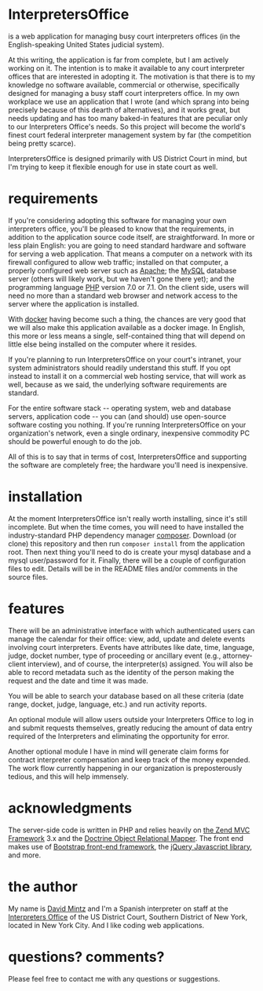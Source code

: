 # InterpretersOffice	
is a web application for managing busy court interpreters offices (in the English-speaking United States judicial system).

At this writing, the application is far from complete, but I am actively working on it. The intention is to make it available to any court interpreter offices that are interested in adopting it. The motivation is that there is to my knowledge no software available, commercial or otherwise, specifically designed for managing a busy staff court interpreters office. In my own workplace we use an application that I wrote (and which sprang into being precisely because of this dearth of alternatives), and it works great, but needs updating and has too many baked-in features that are peculiar only to our Interpreters Office's needs. So this project will become the world's finest court federal interpreter management system by far (the competition being pretty scarce).

InterpretersOffice is designed primarily with US District Court in mind, but I'm trying to keep it flexible enough for use in state court as well.

# requirements

If you're considering adopting this software for managing your own interpreters office, 
you'll be pleased to know that the requirements, in addition to the application source code 
itself, are straightforward. In more or less plain English: you are going to need standard 
hardware and software for serving a web application. That means a computer on a network with its firewall 
configured to allow web traffic; installed on that computer, a properly configured web 
server such as [Apache](https://httpd.apache.org/); the [MySQL](https://www.mysql.com/) database 
server (others will likely work, but we haven't gone there yet); and the programming language
[PHP](http://php.net/) version 7.0 or 7.1. On the client side, users will need no more than a 
standard web browser and network access to the server where the application is installed.

With [docker](https://www.docker.com/) having become such a thing, the chances are very good 
that we will also make this application available as a docker image. In English, this more or less means a single, 
self-contained thing that will depend on little else being installed on the computer where it resides.

If you're planning to run InterpretersOffice on your court's intranet, your system administrators 
should readily understand this stuff. If you opt instead to install it on a commercial web hosting 
service, that will work as well, because as we said, the underlying software requirements are standard.

For the entire software stack -- operating system, web and database servers, application code -- you can (and should) 
use open-source software costing you nothing. If you're running InterpretersOffice on your organization's network, 
even a single ordinary, inexpensive commodity PC should be powerful enough to do the job.

All of this is to say that in terms of cost, InterpretersOffice and supporting the software are 
completely free; the hardware you'll need is inexpensive.


# installation

At the moment InterpretersOffice isn't really worth installing, since it's still incomplete. But when the time comes, you will need to have installed the industry-standard PHP dependency manager [composer](https://getcomposer.org). Download (or clone) this repository and then run `composer install` from the application root. Then next thing you'll need to do is create your mysql database and a mysql user/password for it. Finally, there will be a couple of configuration files to edit. Details will be in the README files and/or comments in the source files.

# features

There will be an administrative interface with which authenticated users can manage the calendar for their office: view, add, update and delete events involving court interpreters. Events have attributes like date, time, language, judge, docket number, type of proceeding or ancillary event (e.g., attorney-client interview), and of course, the interpreter(s) assigned. You will also  be able to record metadata such as the identity of the person making the request and the date and time it was made.

You will be able to search your database based on all these criteria (date range, docket, judge, language, etc.) and run activity reports.

An optional module will allow users outside your Interpreters Office to log in and submit requests themselves, greatly reducing the amount of data entry required of the Interpreters and eliminating the opportunity for error.

Another optional module I have in mind will generate claim forms for contract interpreter compensation and keep track of the money expended. The work flow currently happening in our organization is preposterously tedious, and this will help immensely.

# acknowledgments

The server-side code is written in PHP and relies heavily on [the Zend MVC Framework](http://framework.zend.com/) 3.x and the [Doctrine Object Relational Mapper](http://www.doctrine-project.org/projects/orm.html). The  front end makes use of [Bootstrap front-end framework](http://getbootstrap.com/), the [jQuery Javascript library](http://jquery.com/), and more.

# the author

My name is [David Mintz](https://davidmintz.org) and I'm a Spanish interpreter on staff at the [Interpreters Office](https://sdnyinterpreters.org/) of the US District Court, Southern District of New York, located in New York City. And I like coding web applications.

# questions? comments?

Please feel free to contact me with any questions or suggestions.



